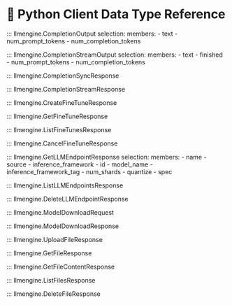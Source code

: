 # 🐍 Python Client Data Type Reference

::: llmengine.CompletionOutput
    selection:
        members:
            - text
            - num_prompt_tokens
            - num_completion_tokens

::: llmengine.CompletionStreamOutput
    selection:
        members:
            - text
            - finished
            - num_prompt_tokens
            - num_completion_tokens

::: llmengine.CompletionSyncResponse

::: llmengine.CompletionStreamResponse

::: llmengine.CreateFineTuneResponse

::: llmengine.GetFineTuneResponse

::: llmengine.ListFineTunesResponse

::: llmengine.CancelFineTuneResponse

::: llmengine.GetLLMEndpointResponse
    selection:
        members:
            - name
            - source
            - inference_framework
            - id
            - model_name
            - inference_framework_tag
            - num_shards
            - quantize
            - spec

::: llmengine.ListLLMEndpointsResponse

::: llmengine.DeleteLLMEndpointResponse

::: llmengine.ModelDownloadRequest

::: llmengine.ModelDownloadResponse

::: llmengine.UploadFileResponse

::: llmengine.GetFileResponse

::: llmengine.GetFileContentResponse

::: llmengine.ListFilesResponse

::: llmengine.DeleteFileResponse
